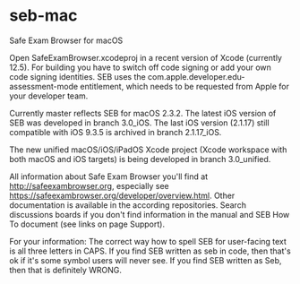 # seb-mac
Safe Exam Browser for macOS

Open SafeExamBrowser.xcodeproj in a recent version of Xcode (currently 12.5). For building you have to switch off code signing or add your own code signing identities. SEB uses the com.apple.developer.edu-assessment-mode entitlement, which needs to be requested from Apple for your developer team.

Currently master reflects SEB for macOS 2.3.2. The latest iOS version of SEB was developed in branch 3.0_iOS. The last iOS version (2.1.17) still compatible with iOS 9.3.5 is archived in branch 2.1.17_iOS.

The new unified macOS/iOS/iPadOS Xcode project (Xcode workspace with both macOS and iOS targets) is being developed in branch 3.0_unified.

All information about Safe Exam Browser you'll find at http://safeexambrowser.org, especially see https://safeexambrowser.org/developer/overview.html. Other documentation is available in the according repositories. Search discussions boards if you don't find  information in the manual and SEB How To document (see links on page Support).

For your information: The correct way how to spell SEB for user-facing text is all three letters in CAPS. If you find SEB written as seb in code, then that's ok if it's some symbol users will never see. If you find SEB written as Seb, then that is definitely WRONG.

